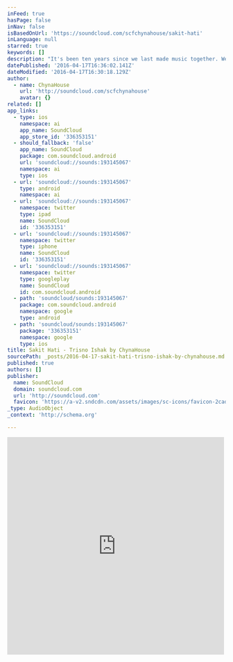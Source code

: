 ```yaml
---
inFeed: true
hasPage: false
inNav: false
isBasedOnUrl: 'https://soundcloud.com/scfchynahouse/sakit-hati'
inLanguage: null
starred: true
keywords: []
description: "It's been ten years since we last made music together. We are grateful for everything and everyone and humbled by life and love. Thank you for every moment."
datePublished: '2016-04-17T16:36:02.141Z'
dateModified: '2016-04-17T16:30:18.129Z'
author:
  - name: ChynaHouse
    url: 'http://soundcloud.com/scfchynahouse'
    avatar: {}
related: []
app_links:
  - type: ios
    namespace: ai
    app_name: SoundCloud
    app_store_id: '336353151'
  - should_fallback: 'false'
    app_name: SoundCloud
    package: com.soundcloud.android
    url: 'soundcloud://sounds:193145067'
    namespace: ai
    type: ios
  - url: 'soundcloud://sounds:193145067'
    type: android
    namespace: ai
  - url: 'soundcloud://sounds:193145067'
    namespace: twitter
    type: ipad
    name: SoundCloud
    id: '336353151'
  - url: 'soundcloud://sounds:193145067'
    namespace: twitter
    type: iphone
    name: SoundCloud
    id: '336353151'
  - url: 'soundcloud://sounds:193145067'
    namespace: twitter
    type: googleplay
    name: SoundCloud
    id: com.soundcloud.android
  - path: 'soundcloud/sounds:193145067'
    package: com.soundcloud.android
    namespace: google
    type: android
  - path: 'soundcloud/sounds:193145067'
    package: '336353151'
    namespace: google
    type: ios
title: Sakit Hati - Trisno Ishak by ChynaHouse
sourcePath: _posts/2016-04-17-sakit-hati-trisno-ishak-by-chynahouse.md
published: true
authors: []
publisher:
  name: SoundCloud
  domain: soundcloud.com
  url: 'http://soundcloud.com'
  favicon: 'https://a-v2.sndcdn.com/assets/images/sc-icons/favicon-2cadd14b.ico'
_type: AudioObject
_context: 'http://schema.org'

---
```

<iframe src="https://cdn.embedly.com/widgets/media.html?src=https%3A%2F%2Fw.soundcloud.com%2Fplayer%2F%3Fvisual%3Dtrue%26url%3Dhttp%253A%252F%252Fapi.soundcloud.com%252Ftracks%252F193145067%26show_artwork%3Dtrue&amp;url=https%3A%2F%2Fsoundcloud.com%2Fscfchynahouse%2Fsakit-hati&amp;image=http%3A%2F%2Fi1.sndcdn.com%2Fartworks-000146315177-9rgy2r-t500x500.jpg&amp;key=b7d04c9b404c499eba89ee7072e1c4f7&amp;type=text%2Fhtml&amp;schema=soundcloud" width="500" height="500" scrolling="no" frameborder="0" allowfullscreen="allowfullscreen" style=""></iframe>